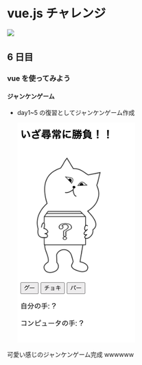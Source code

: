 # vue.js チャレンジ

![](https://jp.vuejs.org/images/logo.png)

## 6 日目

### vue を使ってみよう

#### ジャンケンゲーム

- day1~5 の復習としてジャンケンゲーム作成

  ![](picture.png)

可愛い感じのジャンケンゲーム完成 wwwwww
